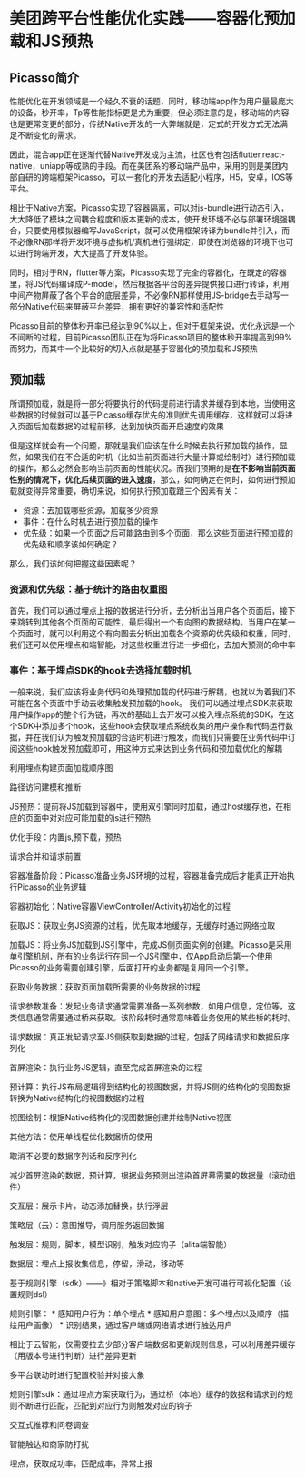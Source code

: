 # 美团跨平台性能优化实践——容器化预加载和JS预热

## Picasso简介

性能优化在开发领域是一个经久不衰的话题，同时，移动端app作为用户量最庞大的设备，秒开率，Tp等性能指标更是尤为重要，但必须注意的是，移动端的内容也是更常变更的部分，传统Native开发的一大弊端就是，定式的开发方式无法满足不断变化的需求。

因此，混合app正在逐渐代替Native开发成为主流，社区也有包括flutter,react-native，uniapp等成熟的手段。而在美团系的移动端产品中，采用的则是美团内部自研的跨端框架Picasso，可以一套化的开发去适配小程序，H5，安卓，IOS等平台。

相比于Native方案，Picasso实现了容器隔离，可以对js-bundle进行动态引入，大大降低了模块之间耦合程度和版本更新的成本，使开发环境不必与部署环境强耦合，只要使用模拟器编写JavaScript，就可以使用框架转译为bundle并引入，而不必像RN那样将开发环境与虚拟机/真机进行强绑定，即使在浏览器的环境下也可以进行跨端开发，大大提高了开发体验。

同时，相对于RN，flutter等方案，Picasso实现了完全的容器化，在既定的容器里，将JS代码编译成P-model，然后根据各平台的差异提供接口进行转译，利用中间产物屏蔽了各个平台的底层差异，不必像RN那样使用JS-bridge去手动写一部分Native代码来屏蔽平台差异，拥有更好的兼容性和适配性

Picasso目前的整体秒开率已经达到90%以上，但对于框架来说，优化永远是一个不间断的过程，目前Picasso团队正在为将Picasso项目的整体秒开率提高到99%而努力，而其中一个比较好的切入点就是基于容器化的预加载和JS预热

## 预加载

所谓预加载，就是将一部分将要执行的代码提前进行请求并缓存到本地，当使用这些数据的时候就可以基于Picasso缓存优先的准则优先调用缓存，这样就可以将进入页面后加载数据的过程前移，达到加快页面开启速度的效果

但是这样就会有一个问题，那就是我们应该在什么时候去执行预加载的操作，显然，如果我们在不合适的时机（比如当前页面进行大量计算或绘制时）进行预加载的操作，那么必然会影响当前页面的性能状况。而我们预期的是**在不影响当前页面性别的情况下，优化后续页面的进入速度**，那么，如何确定在何时，如何进行预加载就变得异常重要，确切来说，如何执行预加载跟三个因素有关：

* 资源：去加载哪些资源，加载多少资源
* 事件：在什么时机去进行预加载的操作
* 优先级：如果一个页面之后可能路由到多个页面，那么这些页面进行预加载的优先级和顺序该如何确定？

那么，我们该如何把握这些因素呢？

### 资源和优先级：基于统计的路由权重图

首先，我们可以通过埋点上报的数据进行分析，去分析出当用户各个页面后，接下来跳转到其他各个页面的可能性，最后得出一个有向图的数据结构。当用户在某一个页面时，就可以利用这个有向图去分析出加载各个资源的优先级和权重，同时，我们还可以使用埋点和端智能，对这些权重进行进一步细化，去加大预测的命中率

### 事件：基于埋点SDK的hook去选择加载时机

一般来说，我们应该将业务代码和处理预加载的代码进行解耦，也就以为着我们不可能在各个页面中手动去收集触发预加载的hook。 我们可以通过埋点SDK来获取用户操作app的整个行为链，再次的基础上去开发可以接入埋点系统的SDK，在这个SDK中添加多个hook，这些hook会获取埋点系统收集的用户操作和代码运行数据，并在我们认为触发预加载的合适时机进行触发，而我们只需要在业务代码中订阅这些hook触发预加载即可，用这种方式来达到业务代码和预加载优化的解耦

利用埋点构建页面加载顺序图

路径访问建模和推断

JS预热：提前将JS加载到容器中，使用双引擎同时加载，通过host缓存池，在相应的页面中对对应可能加载的js进行预热



优化手段：内置js,预下载，预热

请求合并和请求前置


容器准备阶段：Picasso准备业务JS环境的过程，容器准备完成后才能真正开始执行Picasso的业务逻辑

容器初始化：Native容器ViewController/Activity初始化的过程

获取JS：获取业务JS资源的过程，优先取本地缓存，无缓存时通过网络拉取

加载JS：将业务JS加载到JS引擎中，完成JS侧页面实例的创建。Picasso是采用单引擎机制，所有的业务运行在同一个JS引擎中，仅App启动后第一个使用Picasso的业务需要创建引擎，后面打开的业务都是复用同一个引擎。

获取业务数据：获取页面加载所需要的业务数据的过程

请求参数准备：发起业务请求通常需要准备一系列参数，如用户信息，定位等，这类信息通常需要通过桥来获取。该阶段耗时通常意味着业务使用的某些桥的耗时。

请求数据：真正发起请求至JS侧获取到数据的过程，包括了网络请求和数据反序列化

首屏渲染：执行业务JS逻辑，直至完成首屏渲染的过程

预计算：执行JS布局逻辑得到结构化的视图数据，并将JS侧的结构化的视图数据转换为Native结构化的视图数据的过程

视图绘制：根据Native结构化的视图数据创建并绘制Native视图

其他方法：使用单线程优化数据桥的使用

取消不必要的数据序列话和反序列化

减少首屏渲染的数据，预计算，根据业务预测出渲染首屏幕需要的数据量（滚动组件）


交互层：展示卡片，动态添加替换，执行浮层

策略层（云）：意图推导，调用服务返回数据

触发层：规则，脚本，模型识别，触发对应钩子（alita端智能）

数据层：埋点上报收集信息，停留，滑动，移动等

基于规则引擎（sdk）——》相对于策略脚本和native开发可进行可视化配置（设置规则dsl）

规则引擎：
    * 感知用户行为：单个埋点
    * 感知用户意图：多个埋点以及顺序（描绘用户画像）
    * 识别结果，通过客户端或网络请求进行触达用户

相比于云智能，仅需要拉去少部分客户端数据和更新规则信息，可以利用差异缓存（用版本号进行判断）进行差异更新

多平台联动时进行配置校验并对接大象

规则引擎sdk：通过埋点方案获取行为，通过桥（本地）缓存的数据和请求到的规则不断进行匹配，匹配到对应行为则触发对应的钩子

交互式推荐和问卷调查

智能触达和商家防打扰

埋点，获取成功率，匹配成率，异常上报
